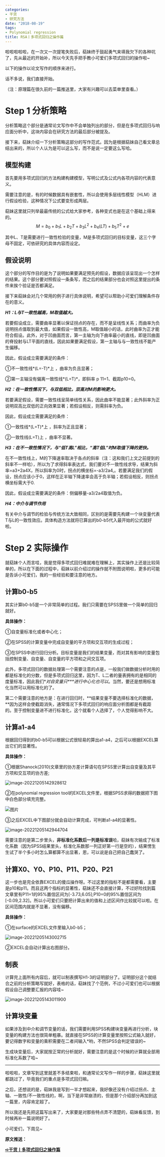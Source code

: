 ```yaml
---
categories:
- 干货
- 研究方法
date: "2018-08-19"
tags:
- Polynomial regression
title: RSA丨多项式回归之操作篇
---
```


啦啦啦啦啦，在一次又一次提笔失败后，萜妹终于鼓起勇气来填我欠下的各种坑了，先从最近的开始补，所以今天先手把手教小可爱们多项式回归的操作啦~

以下的操作以论文写作的顺序来进行。

话不多说，我们直接开始。

（注：原理篇在很久前的一篇推送里，大家有兴趣可以去菜单里查看。）

<!--more-->

# Step 1 分析策略

分析策略这个部分是通常论文写作中不会单独列出的部分，但是在多项式回归与响应面分析中，这块内容会在研究方法的最后部分被提及。

接下来，萜妹介绍一下分析策略这部分的写作范式。因为是根据萜妹自己看文章总结出来的，所以个人认为是可以这么写，而不是说一定要这么写哈。

## **模型构建**

首先要用多项式回归的方法构建构建模型，写明公式及公式内各项内容的代表意义。

需要注意的是，有的时候数据具有嵌套性，所以会使用多层线性模型（HLM）进行假设检验，这种情况下公式要变形成两层。

萜妹这里就只列举最最传统的公式给大家参考，各种变式也是在这个基础上得来的。 $$ M=b_0+b_1L+b_2T+b_3L^2+b_4(LT)+b_5T^2+e $$

其中L、T是需要进行一致性检验的变量，M是多项式回归的目标变量，这三个字母不固定，可依研究的具体内容而设定。

## **假设说明**

这个部分的写作目的是为了说明如果要满足预先的假设，数据应该呈现出一个怎样的结果。这个部分要对照假设一条条写，而之后的结果部分也会对照这里提出的条件来挨个验证是否都满足。

接下来萜妹会对几个常用的例子进行具体说明，希望可以帮助小可爱们理解条件存在的意义。

***H1：L与T一致性越高，M取值越大。***

若要假设成立，需要曲率显著以保证拐点的存在，而不是呈线性关系；而曲率为负说明拐点值取到最大值，如果假设一致性高，M取值越小的话，此时曲率为正才能符合假设。此外，对于凹曲面而言，第一主轴为向下曲率最小的直线，即是凹曲面的脊投射与LT平面的直线，因此如果要满足假设，第一主轴与与一致性线不能产生偏移。

因此，假设成立需要满足的条件：

①不一致性线*(L=-T)*上 ，曲率为负且显著；

②第一主轴没有偏离一致性线*(L=T)*，即斜率 p 11=1、截距p10=0。

***H2：在一致性情况下，与双低相比，双高对M的影响更大。***

若要满足假设，需要一致性线呈简单线性关系，因此曲率不能显著；此外斜率为正说明双高比双低的正向效果显著；若假设相反，则需斜率为负。

因此，假设成立需要满足的条件：

①一致性线*(L=T)*上 ，斜率为正且显著；

②一致性线(L=T)上 ，曲率不显著。

***H3：在不一致性情况下，与“低T高L”相比，“高T低L”时M取值下降的更快。***

在不一致性线上，M的下降速率取决于各点的斜率（注：这和我们上文之前提到的斜率不一样哈），所以为了求得斜率表达式，我们要对不一致性线求导，结果为斜率=a3+2a4X，所以斜率为0时，拐点的横坐标=-a3/2a4,。若要满足我们的假设，拐点应该小于0，这样在正半轴下降速率会高于负半轴；若假设相反，则拐点横坐标需大于0.

因此，假设成立需要满足的条件：侧偏移量-a3/2a4取值为负。

***H4：中介与调节作用***

有关中介与调节的检验与传统方法大致相同，区别的是需要先构建一个块变量代表T与L的一致性效应。具体构造方法就将已算出的b0-b5代入最开始的公式就好啦。

# Step 2 实际操作

就萜妹个人而言哇，我是觉得多项式回归难就难在理解上，其实操作上还是比较简单的，所以在下面的过程中，萜妹以前介绍过的操作就不附图说明啦，更多的可能是告诉小可爱们，我的一些经验和要注意的地方。

## **计算b0-b5**

其实计算b0-b5是一个非常简单的过程。我们只需要在SPSS里做一个简单的回归就好。

**具体操作：**

①自变量标准化或者中心化；

②在SPSS的计算变量中完成自变量的平方项和交互项的生成过程；

③在SPSS中进行回归分析。目标变量是我们的结果变量，而对其有影响的变量包括控制变量、自变量、自变量的平方项和之间交互项。

此外，多项式回归的数据处理第一个需要注意的点是，一般我们做数据分析时用的都是标准化的分数，但是多项式回归这里，因为T、L二者的量表拥有的是相同的度量标准，因此我们**对自变量只\**\**进行中心化也可以**。当然，要还是想用标准化当然可以用标准化的了。

第二个需要注意的地方是：在进行回归时，**结果变量不要选择标准化的数据，**因为这样会使截距消失，通常情况下多项式回归的响应面分析图都是有截距的。至于控制变量进不进行标准化，这个就看个人选择了，个人觉得影响不大。

## **计算a1-a4**

根据回归得到的b0-b5可以根据公式很轻易的算出a1-a4，之后可以根据EXCEL算出它们的显著性。

**具体操作：**

①根据Shanock(2010)文章里的协方差计算语句在SPSS里计算出自变量及其平方项和交互项的协方差;

![image-20221205142928612](https://tie-1315290370.cos.ap-beijing.myqcloud.com/TIE/202309112324156.png)

②在polynomial regression tool的EXCEL文件里，根据SPSS求得的数据把下图中白色部分填充完整。

![图片](https://tie-1315290370.cos.ap-beijing.myqcloud.com/640)

③之后EXCEL中下图部分就会自动计算完成，可判断a1-a4的显著性。

![image-20221205142944704](https://tie-1315290370.cos.ap-beijing.myqcloud.com/TIE/202309112324167.png)

需要注意的是第二步里头，**非标准化系数后一列是标准误**哈，萜妹有次输成了标准化系数（因为SPSS结果里头，标准化系数那一列正好第一行是空的），结果愣生生试了半个多小时怎么算都算不出显著，恩，可以说是自己把自己蠢哭了。

## **计算X0、Y0、P10、P11、P20、P21**

这一步也是完全依靠EXCEL的傻瓜操作呀。不过这里的指标不是都需要看，主要是p10和p11。而且这两个指标的显著性，萜妹还不会直接计算，不过好险找到篇文章里有P11=1的95%置信区间为[-3.73,6.05];P10=0的95%置信区间为[-0.09,2.32]。所以小可爱们只要把计算出来的值和上述区间作比较就可以啦。在区间范围内就是不显著，没有偏移。

**具体操作：**

①在surface的EXCEL文件里输入b0-b5；

![image-20221205143002715](https://tie-1315290370.cos.ap-beijing.myqcloud.com/TIE/202309112324357.png)

②EXCEL会自动计算出右图部分。

## **制表**

计算完上面所有内容后，就可以制表撰写H1-3的证明部分了。证明部分这个就结合之前的分析策略写就好，表格的话，萜妹找了个范例，不过小可爱们也可以根据假设自己调整要汇报的内容哇~

![image-20221205143011900](https://tie-1315290370.cos.ap-beijing.myqcloud.com/TIE/202309112324312.png)

## **计算块变量**

如果涉及到中介和调节变量的话，我们需要利用SPSS构建块变量再进行分析，块变量的构建方法也很简单粗暴。就直接在SPSS的计算变量里按照公式输入就好，要记得数字和变量的乘积需要在二者间输入*哟，不然SPSS会判定错误的~

生成块变量后，大家就按正常的分析就好，需要注意的是这个时候的计算就全部用标准化系数了哈~

------

啦啦啦，文章写到这里就差不多结束啦，和通常论文写作一样的步骤，萜妹这里就都跳过了，毕竟我们的重点是多项式回归嘛。

之后，还想说的是，萜妹我是写到一半才想起来，我好像还没有介绍过拐点、主轴、一致性/不一致性线的，啊，当下是非常崩溃的，但是那个介绍部分再加到这一篇里，内容肯定超了。

所以我还是先把这篇写出来了，大家要是对那些特点弄不清楚的，萜妹看反馈，到时候再补一篇说明好了。

小可爱们，下周见~

**原文推送：**

**[➪干货丨多项式回归之操作篇](https://mp.weixin.qq.com/s?__biz=MzIwMDk1OTM2OQ==&mid=2247484420&idx=1&sn=baff9b6fcdd9bf6655d13c18e5e57f6f&chksm=96f470e2a183f9f49fd08ab58ccdb3a4bc4910c597af7e3fd2dafae5aa830fedca86d38e96d5&scene=21#wechat_redirect)**
